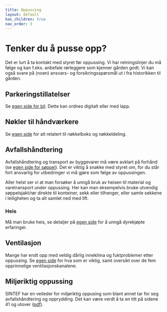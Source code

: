 ```yaml
---
title: Oppussing
layout: default
has_children: true
nav_order: 3
---
```


# Tenker du å pusse opp?
Det er lurt å ta kontakt med styret før oppussing. Vi har retningslinjer du må følge og kan f.eks. anbefale rørleggere som kjenner gården godt. Vi kan også svare på (noen) ansvars- og forsikringsspørsmål ut i fra historikken til gården.

## Parkeringstillatelser
Se [egen side for bil](/praktisk/bil#parkeringstillatelser-for-bakg%C3%A5rden). Dette kan ordnes digitalt eller med lapp.

## Nøkler til håndværkere
Se [egen side](/praktisk/nøkler) for alt relatert til nøkkelboks og nøkkeldeling.

## Avfallshåndtering
Avfallshåndtering og transport av byggevarer må være avklart på forhånd (se [egen side for søppel](/søppel)). 
Det er viktig å snakke med styret om, for du står fort ansvarlig for utbedringer vi må gjøre som følge av 
oppussingen. 

Aller helst ser vi at man forsøker å unngå bruk av heisen til material og varetransport under oppussing. Her kan man eksempelvis bruke utvendig søppelsjakt/rør direkte til konteiner, sekk eller tilhenger, eller samle sekkene i leiligheten og ta alt samlet ned med lift. 

### Heis
Må man bruke heis, se detaljer på [egen side](./heis) for å unngå dyrekjøpte erfaringer.

## Ventilasjon
Mange har endt opp med veldig dårlig inneklima og fuktproblemer etter oppussing. Se [egen side](/ventilasjon) for hva som er viktig, samt oversikt over de fem opprinnelige ventilasjonskanalene.

## Miljøriktig oppussing
SINTEF har en veileder for miljøriktig oppusing som blant annet tar for seg avfallshåndtering og opprydding. Det kan være verdt å ta en titt på sidene 41 og utover ([pdf](https://www.sintef.no/globalassets/upload/byggforsk/forbrukerveileder_miljoriktig_oppussing.pdf)).

